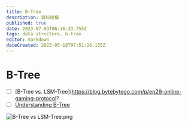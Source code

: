 ```yaml
---
title: B-Tree
description: 資料結構
published: true
date: 2023-07-03T06:16:33.755Z
tags: data structure, b-tree
editor: markdown
dateCreated: 2023-05-18T07:51:26.135Z
---
```


# B-Tree
- [ ] [B-Tree vs. LSM-Tree](https://blog.bytebytego.com/p/ep29-online-gaming-protocol?
- [ ] [Understanding B-Tree](https://vishalrana9915.medium.com/understanding-b-tree-e4cb339e4164)

![B-Tree vs LSM-Tree.png](http://192.168.25.60:8000/files/file_storage/7d86420e.png)